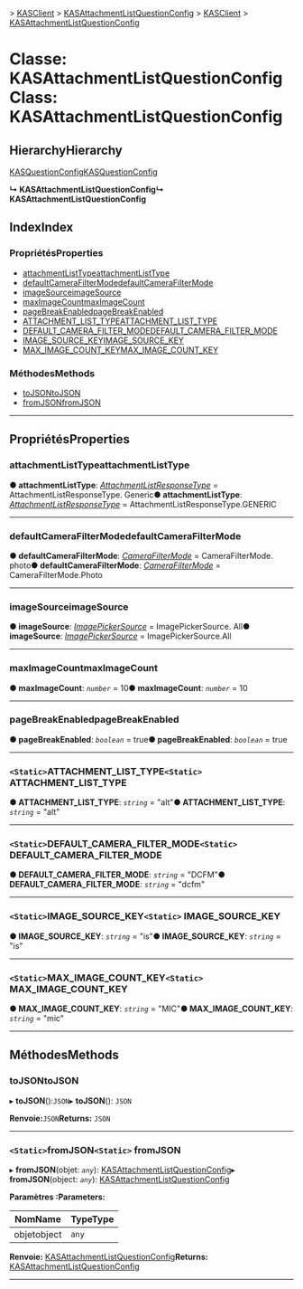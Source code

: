 <span data-ttu-id="1315e-101">[](../README.md) > [KASClient](../modules/kasclient.md) > [KASAttachmentListQuestionConfig](../classes/kasclient.kasattachmentlistquestionconfig.md)</span><span class="sxs-lookup"><span data-stu-id="1315e-101">[](../README.md) > [KASClient](../modules/kasclient.md) > [KASAttachmentListQuestionConfig](../classes/kasclient.kasattachmentlistquestionconfig.md)</span></span>

# <a name="class-kasattachmentlistquestionconfig"></a><span data-ttu-id="1315e-102">Classe: KASAttachmentListQuestionConfig</span><span class="sxs-lookup"><span data-stu-id="1315e-102">Class: KASAttachmentListQuestionConfig</span></span>

## <a name="hierarchy"></a><span data-ttu-id="1315e-103">Hierarchy</span><span class="sxs-lookup"><span data-stu-id="1315e-103">Hierarchy</span></span>

 [<span data-ttu-id="1315e-104">KASQuestionConfig</span><span class="sxs-lookup"><span data-stu-id="1315e-104">KASQuestionConfig</span></span>](kasclient.kasquestionconfig.md)

<span data-ttu-id="1315e-105">**↳ KASAttachmentListQuestionConfig**</span><span class="sxs-lookup"><span data-stu-id="1315e-105">**↳ KASAttachmentListQuestionConfig**</span></span>

## <a name="index"></a><span data-ttu-id="1315e-106">Index</span><span class="sxs-lookup"><span data-stu-id="1315e-106">Index</span></span>

### <a name="properties"></a><span data-ttu-id="1315e-107">Propriétés</span><span class="sxs-lookup"><span data-stu-id="1315e-107">Properties</span></span>

* [<span data-ttu-id="1315e-108">attachmentListType</span><span class="sxs-lookup"><span data-stu-id="1315e-108">attachmentListType</span></span>](kasclient.kasattachmentlistquestionconfig.md#attachmentlisttype)
* [<span data-ttu-id="1315e-109">defaultCameraFilterMode</span><span class="sxs-lookup"><span data-stu-id="1315e-109">defaultCameraFilterMode</span></span>](kasclient.kasattachmentlistquestionconfig.md#defaultcamerafiltermode)
* [<span data-ttu-id="1315e-110">imageSource</span><span class="sxs-lookup"><span data-stu-id="1315e-110">imageSource</span></span>](kasclient.kasattachmentlistquestionconfig.md#imagesource)
* [<span data-ttu-id="1315e-111">maxImageCount</span><span class="sxs-lookup"><span data-stu-id="1315e-111">maxImageCount</span></span>](kasclient.kasattachmentlistquestionconfig.md#maximagecount)
* [<span data-ttu-id="1315e-112">pageBreakEnabled</span><span class="sxs-lookup"><span data-stu-id="1315e-112">pageBreakEnabled</span></span>](kasclient.kasattachmentlistquestionconfig.md#pagebreakenabled)
* [<span data-ttu-id="1315e-113">ATTACHMENT_LIST_TYPE</span><span class="sxs-lookup"><span data-stu-id="1315e-113">ATTACHMENT_LIST_TYPE</span></span>](kasclient.kasattachmentlistquestionconfig.md#attachment_list_type)
* [<span data-ttu-id="1315e-114">DEFAULT_CAMERA_FILTER_MODE</span><span class="sxs-lookup"><span data-stu-id="1315e-114">DEFAULT_CAMERA_FILTER_MODE</span></span>](kasclient.kasattachmentlistquestionconfig.md#default_camera_filter_mode)
* [<span data-ttu-id="1315e-115">IMAGE_SOURCE_KEY</span><span class="sxs-lookup"><span data-stu-id="1315e-115">IMAGE_SOURCE_KEY</span></span>](kasclient.kasattachmentlistquestionconfig.md#image_source_key)
* [<span data-ttu-id="1315e-116">MAX_IMAGE_COUNT_KEY</span><span class="sxs-lookup"><span data-stu-id="1315e-116">MAX_IMAGE_COUNT_KEY</span></span>](kasclient.kasattachmentlistquestionconfig.md#max_image_count_key)
### <a name="methods"></a><span data-ttu-id="1315e-117">Méthodes</span><span class="sxs-lookup"><span data-stu-id="1315e-117">Methods</span></span>

* [<span data-ttu-id="1315e-118">toJSON</span><span class="sxs-lookup"><span data-stu-id="1315e-118">toJSON</span></span>](kasclient.kasattachmentlistquestionconfig.md#tojson)
* [<span data-ttu-id="1315e-119">fromJSON</span><span class="sxs-lookup"><span data-stu-id="1315e-119">fromJSON</span></span>](kasclient.kasattachmentlistquestionconfig.md#fromjson)

---

## <a name="properties"></a><span data-ttu-id="1315e-120">Propriétés</span><span class="sxs-lookup"><span data-stu-id="1315e-120">Properties</span></span>

<a id="attachmentlisttype"></a>

###  <a name="attachmentlisttype"></a><span data-ttu-id="1315e-121">attachmentListType</span><span class="sxs-lookup"><span data-stu-id="1315e-121">attachmentListType</span></span>

<span data-ttu-id="1315e-122">**● attachmentListType**: *[AttachmentListResponseType](../enums/kasclient.attachmentlistresponsetype.md)* = AttachmentListResponseType. Generic</span><span class="sxs-lookup"><span data-stu-id="1315e-122">**● attachmentListType**: *[AttachmentListResponseType](../enums/kasclient.attachmentlistresponsetype.md)* =  AttachmentListResponseType.GENERIC</span></span>

___
<a id="defaultcamerafiltermode"></a>

###  <a name="defaultcamerafiltermode"></a><span data-ttu-id="1315e-123">defaultCameraFilterMode</span><span class="sxs-lookup"><span data-stu-id="1315e-123">defaultCameraFilterMode</span></span>

<span data-ttu-id="1315e-124">**● defaultCameraFilterMode**: *[CameraFilterMode](../enums/kasclient.camerafiltermode.md)* = CameraFilterMode. photo</span><span class="sxs-lookup"><span data-stu-id="1315e-124">**● defaultCameraFilterMode**: *[CameraFilterMode](../enums/kasclient.camerafiltermode.md)* =  CameraFilterMode.Photo</span></span>

___
<a id="imagesource"></a>

###  <a name="imagesource"></a><span data-ttu-id="1315e-125">imageSource</span><span class="sxs-lookup"><span data-stu-id="1315e-125">imageSource</span></span>

<span data-ttu-id="1315e-126">**● imageSource**: *[ImagePickerSource](../enums/kasclient.imagepickersource.md)* = ImagePickerSource. All</span><span class="sxs-lookup"><span data-stu-id="1315e-126">**● imageSource**: *[ImagePickerSource](../enums/kasclient.imagepickersource.md)* =  ImagePickerSource.All</span></span>

___
<a id="maximagecount"></a>

###  <a name="maximagecount"></a><span data-ttu-id="1315e-127">maxImageCount</span><span class="sxs-lookup"><span data-stu-id="1315e-127">maxImageCount</span></span>

<span data-ttu-id="1315e-128">**● maxImageCount**: *`number`* = 10</span><span class="sxs-lookup"><span data-stu-id="1315e-128">**● maxImageCount**: *`number`* = 10</span></span>

___
<a id="pagebreakenabled"></a>

###  <a name="pagebreakenabled"></a><span data-ttu-id="1315e-129">pageBreakEnabled</span><span class="sxs-lookup"><span data-stu-id="1315e-129">pageBreakEnabled</span></span>

<span data-ttu-id="1315e-130">**● pageBreakEnabled**: *`boolean`* = true</span><span class="sxs-lookup"><span data-stu-id="1315e-130">**● pageBreakEnabled**: *`boolean`* = true</span></span>

___
<a id="attachment_list_type"></a>

### <a name="static-attachmentlisttype"></a><span data-ttu-id="1315e-131">`<Static>`ATTACHMENT_LIST_TYPE</span><span class="sxs-lookup"><span data-stu-id="1315e-131">`<Static>` ATTACHMENT_LIST_TYPE</span></span>

<span data-ttu-id="1315e-132">**● ATTACHMENT_LIST_TYPE**: *`string`* = "alt"</span><span class="sxs-lookup"><span data-stu-id="1315e-132">**● ATTACHMENT_LIST_TYPE**: *`string`* = "alt"</span></span>

___
<a id="default_camera_filter_mode"></a>

### <a name="static-defaultcamerafiltermode"></a><span data-ttu-id="1315e-133">`<Static>`DEFAULT_CAMERA_FILTER_MODE</span><span class="sxs-lookup"><span data-stu-id="1315e-133">`<Static>` DEFAULT_CAMERA_FILTER_MODE</span></span>

<span data-ttu-id="1315e-134">**● DEFAULT_CAMERA_FILTER_MODE**: *`string`* = "DCFM"</span><span class="sxs-lookup"><span data-stu-id="1315e-134">**● DEFAULT_CAMERA_FILTER_MODE**: *`string`* = "dcfm"</span></span>

___
<a id="image_source_key"></a>

### <a name="static-imagesourcekey"></a><span data-ttu-id="1315e-135">`<Static>`IMAGE_SOURCE_KEY</span><span class="sxs-lookup"><span data-stu-id="1315e-135">`<Static>` IMAGE_SOURCE_KEY</span></span>

<span data-ttu-id="1315e-136">**● IMAGE_SOURCE_KEY**: *`string`* = "is"</span><span class="sxs-lookup"><span data-stu-id="1315e-136">**● IMAGE_SOURCE_KEY**: *`string`* = "is"</span></span>

___
<a id="max_image_count_key"></a>

### <a name="static-maximagecountkey"></a><span data-ttu-id="1315e-137">`<Static>`MAX_IMAGE_COUNT_KEY</span><span class="sxs-lookup"><span data-stu-id="1315e-137">`<Static>` MAX_IMAGE_COUNT_KEY</span></span>

<span data-ttu-id="1315e-138">**● MAX_IMAGE_COUNT_KEY**: *`string`* = "MIC"</span><span class="sxs-lookup"><span data-stu-id="1315e-138">**● MAX_IMAGE_COUNT_KEY**: *`string`* = "mic"</span></span>

___

## <a name="methods"></a><span data-ttu-id="1315e-139">Méthodes</span><span class="sxs-lookup"><span data-stu-id="1315e-139">Methods</span></span>

<a id="tojson"></a>

###  <a name="tojson"></a><span data-ttu-id="1315e-140">toJSON</span><span class="sxs-lookup"><span data-stu-id="1315e-140">toJSON</span></span>

<span data-ttu-id="1315e-141">▸ **toJSON**():`JSON`</span><span class="sxs-lookup"><span data-stu-id="1315e-141">▸ **toJSON**(): `JSON`</span></span>

<span data-ttu-id="1315e-142">**Renvoie:**`JSON`</span><span class="sxs-lookup"><span data-stu-id="1315e-142">**Returns:** `JSON`</span></span>

___
<a id="fromjson"></a>

### <a name="static-fromjson"></a><span data-ttu-id="1315e-143">`<Static>`fromJSON</span><span class="sxs-lookup"><span data-stu-id="1315e-143">`<Static>` fromJSON</span></span>

<span data-ttu-id="1315e-144">▸ **fromJSON**(objet: *`any`*): [KASAttachmentListQuestionConfig](kasclient.kasattachmentlistquestionconfig.md)</span><span class="sxs-lookup"><span data-stu-id="1315e-144">▸ **fromJSON**(object: *`any`*): [KASAttachmentListQuestionConfig](kasclient.kasattachmentlistquestionconfig.md)</span></span>

<span data-ttu-id="1315e-145">**Paramètres :**</span><span class="sxs-lookup"><span data-stu-id="1315e-145">**Parameters:**</span></span>

| <span data-ttu-id="1315e-146">Nom</span><span class="sxs-lookup"><span data-stu-id="1315e-146">Name</span></span> | <span data-ttu-id="1315e-147">Type</span><span class="sxs-lookup"><span data-stu-id="1315e-147">Type</span></span> |
| ------ | ------ |
| <span data-ttu-id="1315e-148">objet</span><span class="sxs-lookup"><span data-stu-id="1315e-148">object</span></span> | `any` |

<span data-ttu-id="1315e-149">**Renvoie:** [KASAttachmentListQuestionConfig](kasclient.kasattachmentlistquestionconfig.md)</span><span class="sxs-lookup"><span data-stu-id="1315e-149">**Returns:** [KASAttachmentListQuestionConfig](kasclient.kasattachmentlistquestionconfig.md)</span></span>

___

